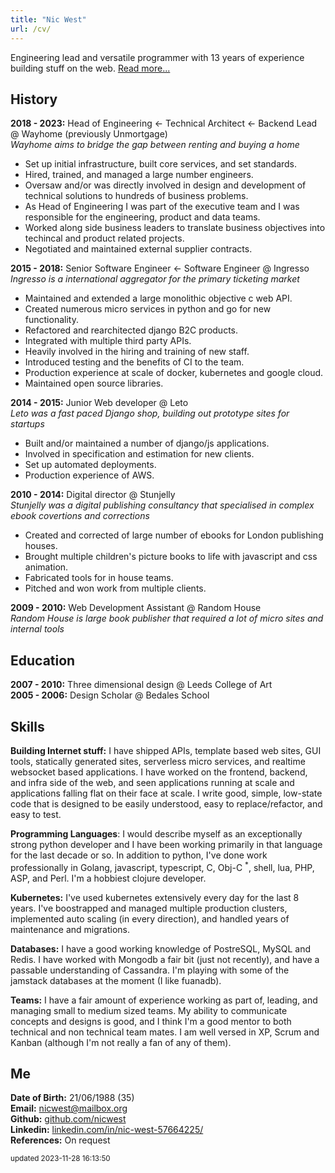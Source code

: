 ```yaml
---
title: "Nic West"
url: /cv/
---
```


Engineering lead and versatile programmer with 13 years of experience building
stuff on the web. [Read more...][about]

History
-------

**2018 - 2023:** Head of Engineering &larr; Technical Architect &larr; Backend Lead  @ Wayhome (previously Unmortgage)     
*Wayhome aims to bridge the gap between renting and buying a home*

* Set up initial infrastructure, built core services, and set standards.
* Hired, trained, and managed a large number engineers.
* Oversaw and/or was directly involved in design and development of technical
  solutions to hundreds of business problems.
* As Head of Engineering I was part of the executive team and I was responsible
  for the engineering, product and data teams.
* Worked along side business leaders to translate business objectives into
  techincal and product related projects.
* Negotiated and maintained external supplier contracts.

**2015 - 2018:** Senior Software Engineer &larr; Software Engineer @ Ingresso    
*Ingresso is a international aggregator for the  primary ticketing market*

* Maintained and extended a large monolithic objective c web API. 
* Created numerous micro services in python and go for new functionality.
* Refactored and rearchitected django B2C products. 
* Integrated with multiple third party APIs.
* Heavily involved in the hiring and training of new staff.
* Introduced testing and the benefits of CI to the team.
* Production experience at scale of docker, kubernetes and google cloud.
* Maintained open source libraries.

**2014 - 2015:** Junior Web developer @ Leto   
*Leto was a fast paced Django shop, building out prototype sites for startups*   

* Built and/or maintained a number of django/js applications. 
* Involved in specification and estimation for new clients.
* Set up automated deployments.
* Production experience of AWS.

**2010 - 2014:** Digital director @ Stunjelly   
*Stunjelly was a digital publishing consultancy that specialised in complex
ebook covertions and corrections*   

* Created and corrected of large number of ebooks for London publishing
  houses.
* Brought multiple children's picture books to life with javascript and css
  animation.
* Fabricated tools for in house teams.
* Pitched and won work from multiple clients.

**2009 - 2010:** Web Development Assistant @ Random House   
*Random House is large book publisher that required a lot of micro sites and
internal tools*   

Education
---------
**2007 - 2010:** Three dimensional design @ Leeds College of Art   
**2005 - 2006:** Design Scholar @ Bedales School

Skills
------

**Building Internet stuff:** I have shipped APIs, template based web sites,
GUI tools, statically generated sites, serverless micro services, and realtime
websocket based applications. I have worked on the frontend, backend, and
infra side of the web, and seen applications running at scale and applications
falling flat on their face at scale. I write good, simple, low-state code that
is designed to be easily understood, easy to replace/refactor, and easy to
test.

**Programming Languages**: I would describe myself as an exceptionally strong
python developer and I have been working primarily in that language for the
last decade or so. In addition to python, I've done work professionally in
Golang, javascript, typescript, C, Obj-C <sup>\*</sup>, shell, lua, PHP, ASP,
and Perl. I'm a hobbiest clojure developer.

**Kubernetes:** I've used kubernetes extensively every day for the last 8
years. I've boostrapped and managed multiple production clusters, implemented
auto scaling (in every direction), and handled years of maintenance and
migrations. 

**Databases:** I have a good working knowledge of PostreSQL, MySQL and
Redis. I have worked with Mongodb a fair bit (just not recently), and have a
passable understanding of Cassandra. I'm playing with some of the jamstack
databases at the moment (I like fuanadb).

**Teams:** I have a fair amount of experience working as part of, leading,
and managing small to medium sized teams. My ability to communicate concepts
and designs is good, and I think I'm a good mentor to both technical and non
technical team mates. I am well versed in XP, Scrum and Kanban (although I'm not
really a fan of any of them).

Me
--

**Date of Birth:** 21/06/1988 (35)    
**Email:** [nicwest@mailbox.org](mailto:nicwest@mailbox.org)   
**Github:** [github.com/nicwest](https://github.com/nicwest)    
**Linkedin:** [linkedin.com/in/nic-west-57664225/](https://www.linkedin.com/in/nic-west-57664225/)    
**References:** On request    

<div class="center">
    <small>updated 2023-11-28 16:13:50</small>
</div>


[about]: /about/
